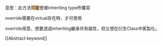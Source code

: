 意思：此方法<mark style="background: #FFB86CA6;">可能</mark>會被inheriting type所覆寫

override需要在virtual存在時，才可使用

override用意，想要透過inheriting繼承共有屬性，但又想在衍生Class中客製化。

[[Abstract keyword]]